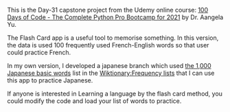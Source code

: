 This is the Day-31 capstone project from the Udemy online course: [100 Days of Code - The Complete Python Pro Bootcamp for 2021](https://www.udemy.com/course/100-days-of-code/) by Dr. Aangela Yu.

The Flash Card app is a useful tool to memorise something.
In this version, the data is used 100 frequently used French-English words so that user could practice French.


In my own version, I developed a japanese branch which used [the 1,000 Japanese basic words](https://en.wiktionary.org/wiki/Appendix:1000_Japanese_basic_words) list in the [Wiktionary:Frequency lists](https://en.wiktionary.org/wiki/Wiktionary:Frequency_lists#Japanese) that I can use this app to practice Japanese.


If anyone is interested in Learning a language by the flash card method, you could modify the code and load your list of words to practice.
